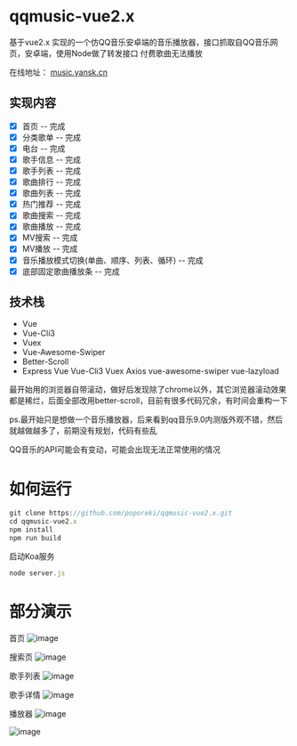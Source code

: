 # qqmusic-vue2.x
基于vue2.x  实现的一个仿QQ音乐安卓端的音乐播放器，接口抓取自QQ音乐网页，安卓端，使用Node做了转发接口
付费歌曲无法播放

在线地址： [music.yansk.cn](http://music.yansk.cn)

## 实现内容
- [x] 首页 -- 完成
- [x] 分类歌单 -- 完成
- [x] 电台 -- 完成
- [X] 歌手信息 -- 完成
- [X] 歌手列表 -- 完成
- [x] 歌曲排行 -- 完成
- [x] 歌曲列表 -- 完成
- [x] 热门推荐 -- 完成
- [x] 歌曲搜索 -- 完成
- [x] 歌曲播放 -- 完成
- [x] MV搜索 -- 完成
- [x] MV播放 -- 完成
- [x] 音乐播放模式切换(单曲、顺序、列表、循环) -- 完成
- [x] 底部固定歌曲播放条 -- 完成

## 技术栈
- Vue
- Vue-Cli3
- Vuex
- Vue-Awesome-Swiper
- Better-Scroll
- Express
Vue Vue-Cli3 Vuex Axios  vue-awesome-swiper vue-lazyload



最开始用的浏览器自带滚动，做好后发现除了chrome以外，其它浏览器滚动效果都是稀烂，后面全部改用better-scroll，目前有很多代码冗余，有时间会重构一下

ps.最开始只是想做一个音乐播放器，后来看到qq音乐9.0内测版外观不错，然后就越做越多了，前期没有规划，代码有些乱

QQ音乐的API可能会有变动，可能会出现无法正常使用的情况

# 如何运行
```javascript
git clone https://github.com/poporeki/qqmusic-vue2.x.git
cd qqmusic-vue2.x
npm install
npm run build
```

启动Koa服务
```javascript
node server.js

```


# 部分演示

首页
![image](http://image.yansk.cn/home.gif)

搜索页
![image](http://image.yansk.cn/search.gif)

歌手列表
![image](http://image.yansk.cn/singer_list.gif)

歌手详情
![image](http://image.yansk.cn/singer_detail.gif)

播放器
![image](http://image.yansk.cn/player.gif)

![image](http://image.yansk.cn/mv.gif)
